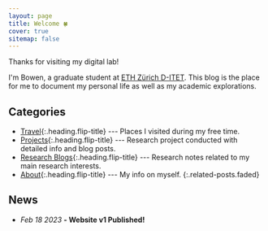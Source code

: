 ```yaml
---
layout: page
title: Welcome 🍀
cover: true
sitemap: false
---
```



Thanks for visiting my digital lab!  

I'm Bowen, a graduate student at [ETH Zürich D-ITET](https://ee.ethz.ch/). This blog is the place for me to document my personal life as well as my academic explorations. 

## Categories


* [Travel]{:.heading.flip-title} --- Places I visited during my free time.
* [Projects]{:.heading.flip-title} --- Research project conducted with detailed info and blog posts.
* [Research Blogs]{:.heading.flip-title} --- Research notes related to my main research interests.
* [About]{:.heading.flip-title} --- My info on myself.
{:.related-posts.faded}

## News
* _Feb 18 2023_ __- Website v1 Published!__


[Travel]: /travel/
[Projects]: /projects/
[Research Blogs]: https://blog.bowwang.dev
[About]: /about/
